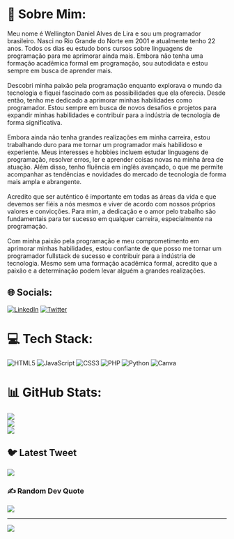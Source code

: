 # 💫 Sobre Mim:
Meu nome é Wellington Daniel Alves de Lira e sou um programador brasileiro. Nasci no Rio Grande do Norte em 2001 e atualmente tenho 22 anos. Todos os dias eu estudo bons cursos sobre linguagens de programação para me aprimorar ainda mais. Embora não tenha uma formação acadêmica formal em programação, sou autodidata e estou sempre em busca de aprender mais.<br><br>Descobri minha paixão pela programação enquanto explorava o mundo da tecnologia e fiquei fascinado com as possibilidades que ela oferecia. Desde então, tenho me dedicado a aprimorar minhas habilidades como programador. Estou sempre em busca de novos desafios e projetos para expandir minhas habilidades e contribuir para a indústria de tecnologia de forma significativa.<br><br>Embora ainda não tenha grandes realizações em minha carreira, estou trabalhando duro para me tornar um programador mais habilidoso e experiente. Meus interesses e hobbies incluem estudar linguagens de programação, resolver erros, ler e aprender coisas novas na minha área de atuação. Além disso, tenho fluência em inglês avançado, o que me permite acompanhar as tendências e novidades do mercado de tecnologia de forma mais ampla e abrangente.<br><br>Acredito que ser autêntico é importante em todas as áreas da vida e que devemos ser fiéis a nós mesmos e viver de acordo com nossos próprios valores e convicções. Para mim, a dedicação e o amor pelo trabalho são fundamentais para ter sucesso em qualquer carreira, especialmente na programação.<br><br>Com minha paixão pela programação e meu comprometimento em aprimorar minhas habilidades, estou confiante de que posso me tornar um programador fullstack de sucesso e contribuir para a indústria de tecnologia. Mesmo sem uma formação acadêmica formal, acredito que a paixão e a determinação podem levar alguém a grandes realizações.


## 🌐 Socials:
[![LinkedIn](https://img.shields.io/badge/LinkedIn-%230077B5.svg?logo=linkedin&logoColor=white)](https://linkedin.com/in/https://www.linkedin.com/in/daniel-lira-8b2027240/) [![Twitter](https://img.shields.io/badge/Twitter-%231DA1F2.svg?logo=Twitter&logoColor=white)](https://twitter.com/https://twitter.com/Dnllira) 

# 💻 Tech Stack:
![HTML5](https://img.shields.io/badge/html5-%23E34F26.svg?style=for-the-badge&logo=html5&logoColor=white) ![JavaScript](https://img.shields.io/badge/javascript-%23323330.svg?style=for-the-badge&logo=javascript&logoColor=%23F7DF1E) ![CSS3](https://img.shields.io/badge/css3-%231572B6.svg?style=for-the-badge&logo=css3&logoColor=white) ![PHP](https://img.shields.io/badge/php-%23777BB4.svg?style=for-the-badge&logo=php&logoColor=white) ![Python](https://img.shields.io/badge/python-3670A0?style=for-the-badge&logo=python&logoColor=ffdd54) ![Canva](https://img.shields.io/badge/Canva-%2300C4CC.svg?style=for-the-badge&logo=Canva&logoColor=white)
# 📊 GitHub Stats:
![](https://github-readme-stats.vercel.app/api?username=Danielalveslira&theme=radical&hide_border=false&include_all_commits=true&count_private=false)<br/>
![](https://github-readme-streak-stats.herokuapp.com/?user=Danielalveslira&theme=radical&hide_border=false)<br/>
![](https://github-readme-stats.vercel.app/api/top-langs/?username=Danielalveslira&theme=radical&hide_border=false&include_all_commits=true&count_private=false&layout=compact)

## 🐦 Latest Tweet
[![](https://gtce.itsvg.in/api?username=https://twitter.com/Dnllira)](https://github.com/VishwaGauravIn/github-twitter-card-embed)

### ✍️ Random Dev Quote
![](https://quotes-github-readme.vercel.app/api?type=horizontal&theme=radical)

---
[![](https://visitcount.itsvg.in/api?id=Danielalveslira&icon=0&color=0)](https://visitcount.itsvg.in)

<!-- Proudly created with GPRM ( https://gprm.itsvg.in ) -->
